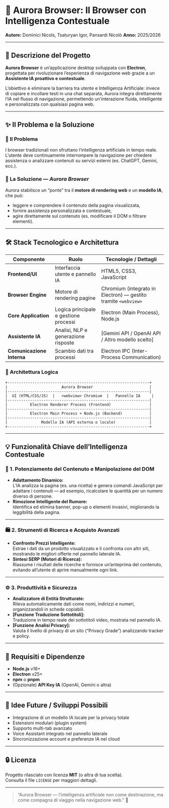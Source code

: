 # 🚀 Aurora Browser: Il Browser con Intelligenza Contestuale

**Autore:** Dominici Nicols, Tsaturyan Igor, Pansardi Nicolò
**Anno:** 2025/2026

---

## 🌌 Descrizione del Progetto

**Aurora Browser** è un’applicazione desktop sviluppata con **Electron**, progettata per rivoluzionare l’esperienza di navigazione web grazie a un **Assistente IA proattivo e contestuale**.

L’obiettivo è eliminare la barriera tra utente e Intelligenza Artificiale: invece di copiare e incollare testi in una chat separata, Aurora integra direttamente l’IA nel flusso di navigazione, permettendo un’interazione fluida, intelligente e personalizzata con qualsiasi pagina web.

---

## ✨ Il Problema e la Soluzione

### 🔸 Il Problema
I browser tradizionali non sfruttano l’intelligenza artificiale in tempo reale.  
L’utente deve continuamente interrompere la navigazione per chiedere assistenza o analizzare contenuti su servizi esterni (es. ChatGPT, Gemini, ecc.).

### 🔹 La Soluzione — *Aurora Browser*
Aurora stabilisce un “ponte” tra il **motore di rendering web** e un **modello IA**, che può:
- leggere e comprendere il contenuto della pagina visualizzata,
- fornire assistenza personalizzata e contestuale,
- agire direttamente sul contenuto (es. modificare il DOM o filtrare elementi).

---

## 🛠️ Stack Tecnologico e Architettura

| Componente | Ruolo | Tecnologie / Dettagli |
|-------------|--------|------------------------|
| **Frontend/UI** | Interfaccia utente e pannello IA | HTML5, CSS3, JavaScript |
| **Browser Engine** | Motore di rendering pagine | Chromium (integrato in Electron) — gestito tramite `<webview>` |
| **Core Application** | Logica principale e gestione processi | Electron (Main Process), Node.js |
| **Assistente IA** | Analisi, NLP e generazione risposte | [Gemini API / OpenAI API / Altro modello scelto] |
| **Comunicazione Interna** | Scambio dati tra processi | Electron IPC (Inter-Process Communication) |

### 🔧 Architettura Logica
```
+---------------------------------------------------------------+
|                        Aurora Browser                         |
|---------------------------------------------------------------|
|  UI (HTML/CSS/JS)  |   <webview> Chromium  |   Pannello IA     |
|---------------------------------------------------------------|
|          Electron Renderer Process (Frontend)                 |
|---------------------------------------------------------------|
|          Electron Main Process + Node.js (Backend)            |
|---------------------------------------------------------------|
|               Modello IA (API esterna o locale)               |
+---------------------------------------------------------------+
```

---

## 💡 Funzionalità Chiave dell’Intelligenza Contestuale

### 🧠 1. Potenziamento del Contenuto e Manipolazione del DOM
- **Adattamento Dinamico:**  
  L’IA analizza la pagina (es. una ricetta) e genera comandi JavaScript per adattare i contenuti — ad esempio, ricalcolare le quantità per un numero diverso di persone.  
- **Rimozione Intelligente del Rumore:**  
  Identifica ed elimina banner, pop-up o elementi invasivi, migliorando la leggibilità della pagina.

---

### 🛍️ 2. Strumenti di Ricerca e Acquisto Avanzati
- **Confronto Prezzi Intelligente:**  
  Estrae i dati da un prodotto visualizzato e li confronta con altri siti, mostrando le migliori offerte nel pannello laterale IA.  
- **Sintesi SERP (Motori di Ricerca):**  
  Riassume i risultati delle ricerche e fornisce un’anteprima del contenuto, evitando all’utente di aprire manualmente ogni link.

---

### ⚙️ 3. Produttività e Sicurezza
- **Analizzatore di Entità Strutturate:**  
  Rileva automaticamente dati come nomi, indirizzi e numeri, organizzandoli in schede copiabili.  
- **[Funzione Traduzione Sottotitoli]:**  
  Traduzione in tempo reale dei sottotitoli video, mostrata nel pannello IA.  
- **[Funzione Analisi Privacy]:**  
  Valuta il livello di privacy di un sito (“Privacy Grade”) analizzando tracker e policy.

---

## 🧩 Requisiti e Dipendenze

- **Node.js** v18+  
- **Electron** v25+  
- **npm** o **pnpm**  
- (Opzionale) **API Key IA** (OpenAI, Gemini o altra)

---

## 🧠 Idee Future / Sviluppi Possibili
- Integrazione di un modello IA locale per la privacy totale  
- Estensioni modulari (plugin system)  
- Supporto multi-tab avanzato  
- Voice Assistant integrato nel pannello laterale  
- Sincronizzazione account e preferenze IA nel cloud  

---

## 🔒 Licenza
Progetto rilasciato con licenza **MIT** (o altra di tua scelta).  
Consulta il file `LICENSE` per maggiori dettagli.

---

> “Aurora Browser — l’intelligenza artificiale non come destinazione, ma come compagna di viaggio nella navigazione web.” 🌠